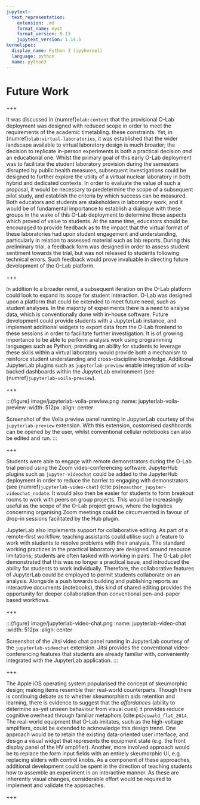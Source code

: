 ```yaml
---
jupytext:
  text_representation:
    extension: .md
    format_name: myst
    format_version: 0.13
    jupytext_version: 1.14.5
kernelspec:
  display_name: Python 3 (ipykernel)
  language: python
  name: python3
---
```


# Future Work

+++

It was discussed in {numref}`olab:content` that the provisional O-Lab deployment was designed with reduced scope in order to meet the requirements of the academic timetabling. these constraints. Yet, in {numref}`olab:virtual-laboratories`, it was established that the wider landscape available to virtual laboratory design is much broader; the decision to replicate in-person experiments is both a practical decision _and_ an educational one. Whilst the primary goal of this early O-Lab deployment was to facilitate the student laboratory provision during the semesters disrupted by public health measures, subsequent investigations could be designed to further explore the utility of a virtual nuclear laboratory in both hybrid and dedicated contexts. In order to evaluate the value of such a proposal, it would be necessary to predetermine the scope of a subsequent pilot study, and establish the criteria by which success can be measured. Both educators and students are stakeholders in laboratory work, and it would be of fundamental importance to establish a dialogue with these groups in the wake of this O-Lab deployment to determine those aspects which proved of value to students. At the same time, educators should be encouraged to provide feedback as to the impact that the virtual format of these laboratories had upon student engagement and understanding, particularly in relation to assessed material such as lab reports. During this preliminary trial, a feedback form was designed in order to assess student sentiment towards the trial, but was not released to students following technical errors. Such feedback would prove invaluable in directing future development of the O-Lab platform.

+++

In addition to a broader remit, a subsequent iteration on the O-Lab platform could look to expand its scope for student interaction. O-Lab was designed upon a platform that could be extended to meet future need, such as student analyses. In the majority of experiments there is a need to analyse data, which is conventionally done with in-house software. Future development could provide students with a JupyterLab instance, and implement additional widgets to export data from the O-Lab frontend to these sessions in order to facilitate further investigation. It is of growing importance to be able to perform analysis work using programming languages such as Python; providing an ability for students to leverage these skills within a virtual laboratory would provide both a mechanism to reinforce student understanding and cross-discipline knowledge. Additional JupyterLab plugins such as `jupyterlab-preview` enable integration of voila-backed dashboards within the JupyterLab environment (see {numref}`jupyterlab-voila-preview`).

+++

:::{figure} image/jupyterlab-voila-preview.png
:name: jupyterlab-voila-preview
:width: 512px
:align: center

Screenshot of the Voila preview panel running in JupyterLab courtesy of the `jupyterlab-preview` extension. With this extension, customised dashboards can be opened by the user, whilst conventional cellular notebooks can also be edited and run.
:::

+++

Students were able to engage with remote demonstrators during the O-Lab trial period using the Zoom video-conferencing software. JupyterHub plugins such as `jupyter-videochat` could be added to the JupyterHub deployment in order to reduce the barrier to engaging with demonstrators (see {numref}`jupyterlab-video-chat`) {cite:ps}`noauthor_jupyter-videochat_nodate`. It would also then be easier for students to form breakout rooms to work with peers on group projects. This would be increasingly useful as the scope of the O-Lab project grows, where the logistics concerning organising Zoom meetings could be circumvented in favour of drop-in sessions facilitated by the Hub plugin.

JupyterLab also implements support for collaborative editing. As part of a remote-first workflow, teaching assistants could utilise such a feature to work with students to resolve problems with their analysis. The standard working practices in the practical laboratory are designed around resource limitations; students are often tasked with working in pairs. The O-Lab pilot demonstrated that this was no longer a practical issue, and introduced the ability for students to work individually. Therefore, the collaborative features of JupyterLab could be employed to permit students collaborate on an analysis. Alongside a push towards building and publishing reports as interactive documents (notebooks), this kind of shared editing provides the opportunity for deeper collaboration than conventional pen-and-paper based workflows.

+++

:::{figure} image/jupyterlab-video-chat.png
:name: jupyterlab-video-chat
:width: 512px
:align: center

Screenshot of the Jitsi video chat panel running in JupyterLab courtesy of the `jupyterlab-videochat` extension. Jitsi provides the conventional video-conferencing features that students are already familiar with, conveniently integrated with the JupyterLab application. 
:::

+++

The Apple iOS operating system popularised the concept of skeumorphic design; making items resemble their real-world counterparts. Though there is continuing debate as to whether skeumorphism aids retention and learning, there is evidence to suggest that the _affordances_ (ability to determine as-yet unseen behaviour from visual cues) it provides reduce cognitive overhead through familiar metaphors {cite:ps}`oswald_flat_2014`. The real-world equipment that O-Lab imitates, such as the high-voltage amplifiers, could be extended to acknowledge this design trend. One approach would be to retain the existing data-oriented user interface, and design a visual widget that represents the equipment state (e.g. the front display panel of the HV amplifier). Another, more involved approach would be to replace the form input fields with an entirely skeumorphic UI, e.g. replacing sliders with control knobs. As a component of these approaches, additional development could be spent in the direction of teaching students how to assemble an experiment in an interactive manner. As these are inherently visual changes, considerable effort would be required to implement and validate the approaches.

+++

<!-- - Jitsi integration
- JupyterLab breakout
- Collaborative JupyterHub
- skeumorphism with UX, or skeumorphic view of sliders?
- Dead time -->
